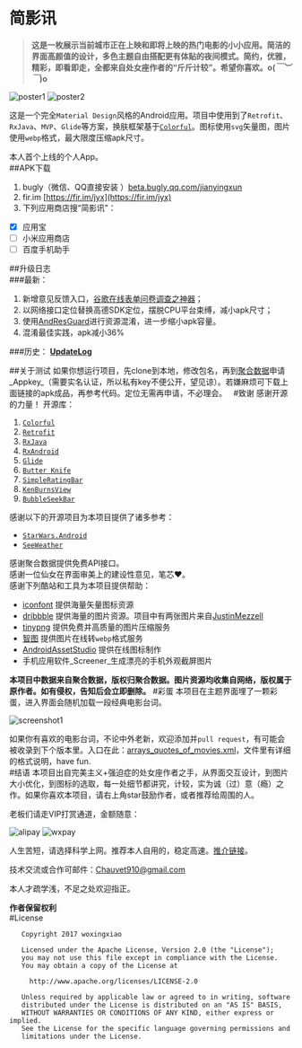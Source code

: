 # 简影讯
>**这是一枚展示当前城市正在上映和即将上映的热门电影的小小应用。简洁的界面高颜值的设计，多色主题自由搭配更有体贴的夜间模式。简约，优雅，精彩，即看即走，全都来自处女座作者的“斤斤计较”。希望你喜欢。o(*￣︶￣*)o**    

![poster1](https://github.com/woxingxiao/GracefulMovies/blob/master/images/poster1.jpg)
![poster2](https://github.com/woxingxiao/GracefulMovies/blob/master/images/poster2.jpg)  

这是一个完全`Material Design`风格的Android应用。项目中使用到了`Retrofit`、`RxJava`、`MVP`、`Glide`等方案，换肤框架基于[`Colorful`](https://github.com/garretyoder/Colorful)。图标使用`svg`矢量图，图片使用`webp`格式，最大限度压缩apk尺寸。  

本人首个上线的个人App。  
##APK下载
1. bugly（微信、QQ直接安装 ）[beta.bugly.qq.com/jianyingxun](https://beta.bugly.qq.com/jianyingxun)
2. fir.im [https://fir.im/jyx](https://fir.im/jyx)
3. 下列应用商店搜“简影讯”：
  - [x] 应用宝
  - [ ] 小米应用商店
  - [ ] 百度手机助手
  
##升级日志  
###最新：
1. 新增意见反馈入口，[谷歌在线表单问卷调查之神器](https://docs.google.com/forms/d/1cP5G5lfikMCK3YmZH8zOwQX_rr0cFjN5g3FamYNrhGw/edit?usp=drive_web)；
2. 以网络接口定位替换高德SDK定位，摆脱CPU平台束缚，减小apk尺寸；
3. 使用[AndResGuard](https://github.com/shwenzhang/AndResGuard)进行资源混淆，进一步缩小apk容量。
4. 混淆最佳实践，apk减小36%

###历史：
[**UpdateLog**](https://github.com/woxingxiao/GracefulMovies/blob/master/UpdateLog.md)  

##关于测试
如果你想运行项目，先clone到本地，修改包名，再到[聚合数据](https://www.juhe.cn/)申请_Appkey_（需要实名认证，所以私有key不便公开，望见谅）。若嫌麻烦可下载上面链接的apk成品，再参考代码。定位无需再申请，不必理会。  
#致谢
感谢开源的力量！
开源库：  
1. [`Colorful`](https://github.com/garretyoder/Colorful)  
1. [`Retrofit`](https://github.com/square/retrofit)  
2. [`RxJava`](https://github.com/ReactiveX/RxJava)  
3. [`RxAndroid`](https://github.com/ReactiveX/RxAndroid)  
4. [`Glide`](https://github.com/bumptech/glide)  
5. [`Butter Knife`](https://github.com/JakeWharton/butterknife)  
6. [`SimpleRatingBar`](https://github.com/FlyingPumba/SimpleRatingBar)  
7. [`KenBurnsView`](https://github.com/flavioarfaria/KenBurnsView)  
8. [`BubbleSeekBar`](https://github.com/woxingxiao/BubbleSeekBar)  

感谢以下的开源项目为本项目提供了诸多参考：
- [`StarWars.Android`](https://github.com/Yalantis/StarWars.Android)
- [`SeeWeather`](https://github.com/xcc3641/SeeWeather)

感谢聚合数据提供免费API接口。  
感谢一位仙女在界面审美上的建设性意见，笔芯❤。  
感谢下列酷站和工具为本项目提供帮助：  
- [iconfont](http://iconfont.cn) 提供海量矢量图标资源
- [dribbble](https://dribbble.com) 提供海量的图片资源。项目中有两张图片来自[JustinMezzell](https://dribbble.com/JustinMezzell)
- [tinypng](https://tinypng.com) 提供免费并高质量的图片压缩服务
- [智图](http://zhitu.isux.us) 提供图片在线转`webp`格式服务
- [AndroidAssetStudio](https://romannurik.github.io/AndroidAssetStudio) 提供在线图标制作
- 手机应用软件_Screener_生成漂亮的手机外观截屏图片

**本项目中数据来自聚合数据，版权归聚合数据。图片资源均收集自网络，版权属于原作者。如有侵权，告知后会立即删除。**
#彩蛋
本项目在主题界面埋了一颗彩蛋，进入界面会随机加载一段经典电影台词。  

![screenshot1](https://github.com/woxingxiao/GracefulMovies/blob/master/images/screenshot1.jpg)  

如果你有喜欢的电影台词，不论中外老新，欢迎添加并`pull request`，有可能会被收录到下个版本里。入口在此：[arrays_quotes_of_movies.xml](https://github.com/woxingxiao/GracefulMovies/blob/master/app/src/main/res/values/arrays_quotes_of_movies.xml)，文件里有详细的格式说明，have fun.  
#结语
本项目出自完美主义+强迫症的处女座作者之手，从界面交互设计，到图片大小优化，到图标的选取，每一处细节都讲究，计较，实为诚（过）意（瘾）之作。如果你喜欢本项目，请右上角star鼓励作者，或者推荐给周围的人。  

老板们请走VIP打赏通道，金额随意：

![alipay](https://github.com/woxingxiao/GracefulMovies/blob/master/images/alipay.jpg) ![wxpay](https://github.com/woxingxiao/GracefulMovies/blob/master/images/wxpay.jpg)

人生苦短，请选择科学上网。推荐本人自用的，稳定高速。[推介链接](https://portal.shadowsocks.com.hk/aff.php?aff=8881)。

技术交流或合作可邮件：Chauvet910@gmail.com  

本人才疏学浅，不足之处欢迎指正。  

**作者保留权利**  
#License
```
   Copyright 2017 woxingxiao

   Licensed under the Apache License, Version 2.0 (the "License");
   you may not use this file except in compliance with the License.
   You may obtain a copy of the License at

     http://www.apache.org/licenses/LICENSE-2.0

   Unless required by applicable law or agreed to in writing, software
   distributed under the License is distributed on an "AS IS" BASIS,
   WITHOUT WARRANTIES OR CONDITIONS OF ANY KIND, either express or implied.
   See the License for the specific language governing permissions and
   limitations under the License.
```

